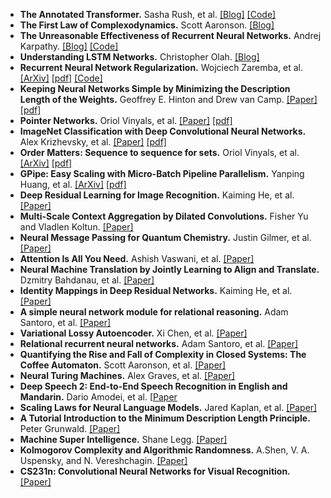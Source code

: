 - **The Annotated Transformer.** Sasha Rush, et al. [[Blog]](https://nlp.seas.harvard.edu/annotated-transformer/) [[Code]](https://github.com/harvardnlp/annotated-transformer/)
- **The First Law of Complexodynamics.** Scott Aaronson. [[Blog]](https://scottaaronson.blog/?p=762)
- **The Unreasonable Effectiveness of Recurrent Neural Networks.** Andrej Karpathy. [[Blog]](https://karpathy.github.io/2015/05/21/rnn-effectiveness/) [[Code]](https://github.com/karpathy/char-rnn)
- **Understanding LSTM Networks.** Christopher Olah. [[Blog]](https://colah.github.io/posts/2015-08-Understanding-LSTMs/)
- **Recurrent Neural Network Regularization.** Wojciech Zaremba, et al. [[ArXiv]](https://arxiv.org/abs/1409.2329) [[pdf]](https://arxiv.org/pdf/1409.2329) [[Code]](https://github.com/wojzaremba/lstm)
- **Keeping Neural Networks Simple by Minimizing the Description Length of the Weights.** Geoffrey E. Hinton and Drew van Camp. [[Paper]](https://dl.acm.org/doi/10.1145/168304.168306) [[pdf]](https://www.cs.toronto.edu/~hinton/absps/colt93.pdf)
- **Pointer Networks.** Oriol Vinyals, et al. [[Paper]](https://papers.nips.cc/paper/5866-pointer-networks) [[pdf]](https://arxiv.org/pdf/1506.03134)
- **ImageNet Classification with Deep Convolutional Neural Networks.** Alex Krizhevsky, et al. [[Paper]](https://papers.nips.cc/paper/4824-imagenet-classification-with-deep-convolutional-neural-networks) [[pdf]](https://papers.nips.cc/paper/4824-imagenet-classification-with-deep-convolutional-neural-networks.pdf)
- **Order Matters: Sequence to sequence for sets.** Oriol Vinyals, et al. [[ArXiv]](https://arxiv.org/abs/1511.06391) [[pdf]](https://arxiv.org/pdf/1511.06391)
- **GPipe: Easy Scaling with Micro-Batch Pipeline Parallelism.** Yanping Huang, et al. [[ArXiv]](https://arxiv.org/abs/1811.06965) [[pdf]](https://arxiv.org/pdf/1811.06965)
- **Deep Residual Learning for Image Recognition.** Kaiming He, et al.   [[Paper]](https://arxiv.org/pdf/1512.03385)
- **Multi-Scale Context Aggregation by Dilated Convolutions.** Fisher Yu and Vladlen Koltun. [[Paper]](https://arxiv.org/pdf/1511.07122)
- **Neural Message Passing for Quantum Chemistry.** Justin Gilmer, et al. [[Paper]](https://arxiv.org/pdf/1704.01212)
- **Attention Is All You Need.** Ashish Vaswani, et al. [[Paper]](https://arxiv.org/pdf/1706.03762)
- **Neural Machine Translation by Jointly Learning to Align and Translate.** Dzmitry Bahdanau, et al. [[Paper]](https://arxiv.org/pdf/1409.0473)
- **Identity Mappings in Deep Residual Networks.** Kaiming He, et al. [[Paper]](https://arxiv.org/pdf/1603.05027)
- **A simple neural network module for relational reasoning.** Adam Santoro, et al. [[Paper]](https://arxiv.org/pdf/1706.01427)
- **Variational Lossy Autoencoder.** Xi Chen, et al. [[Paper]](https://arxiv.org/pdf/1611.02731)
- **Relational recurrent neural networks.** Adam Santoro, et al. [[Paper]](https://arxiv.org/pdf/1806.01822)
- **Quantifying the Rise and Fall of Complexity in Closed Systems: The Coffee Automaton.** Scott Aaronson, et al. [[Paper]](https://arxiv.org/pdf/1405.6903)
- **Neural Turing Machines.** Alex Graves, et al. [[Paper]](https://arxiv.org/pdf/1410.5401)
- **Deep Speech 2: End-to-End Speech Recognition in English and Mandarin.** Dario Amodei, et al. [[Paper](https://arxiv.org/pdf/1512.02595)
- **Scaling Laws for Neural Language Models.** Jared Kaplan, et al. [[Paper]](https://arxiv.org/pdf/2001.08361)
- **A Tutorial Introduction to the Minimum Description Length Principle.** Peter Grunwald. [[Paper]](https://arxiv.org/pdf/math/0406077)
- **Machine Super Intelligence.** Shane Legg. [[Paper]](https://www.vetta.org/documents/Machine_Super_Intelligence.pdf) 
- **Kolmogorov Complexity and Algorithmic Randomness.** A.Shen, V. A. Uspensky, and N. Vereshchagin. [[Paper]](https://www.lirmm.fr/~ashen/kolmbook-eng-scan.pdf)
- **CS231n: Convolutional Neural Networks for Visual Recognition.** [[Paper]](https://cs231n.github.io/)
